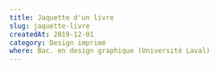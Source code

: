 ```yaml
---
title: Jaquette d'un livre
slug: jaquette-livre
createdAt: 2019-12-01
category: Design imprimé
where: Bac. en design graphique (Université Laval)
---
```

